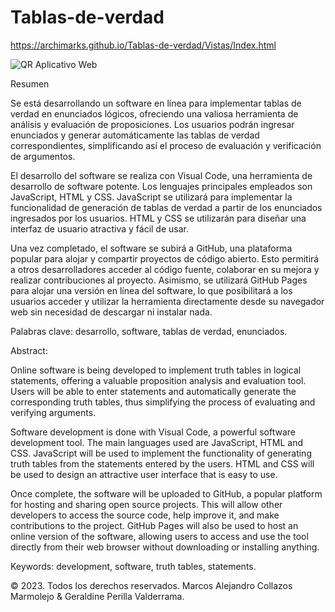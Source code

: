 # Tablas-de-verdad
https://archimarks.github.io/Tablas-de-verdad/Vistas/Index.html


![QR Aplicativo Web](https://github.com/Archimarks/Tablas-de-verdad/assets/112360288/22d4cf12-7c8f-4f97-a110-b70e4c54ca27)


Resumen 

Se está desarrollando un software en línea para implementar tablas de verdad en enunciados lógicos, ofreciendo una valiosa herramienta de análisis y evaluación de proposiciones. Los usuarios podrán ingresar enunciados y generar automáticamente las tablas de verdad correspondientes, simplificando así el proceso de evaluación y verificación de argumentos.  

El desarrollo del software se realiza con Visual Code, una herramienta de desarrollo de software potente. Los lenguajes principales empleados son JavaScript, HTML y CSS. JavaScript se utilizará para implementar la funcionalidad de generación de tablas de verdad a partir de los enunciados ingresados por los usuarios. HTML y CSS se utilizarán para diseñar una interfaz de usuario atractiva y fácil de usar.  

Una vez completado, el software se subirá a GitHub, una plataforma popular para alojar y compartir proyectos de código abierto. Esto permitirá a otros desarrolladores acceder al código fuente, colaborar en su mejora y realizar contribuciones al proyecto. Asimismo, se utilizará GitHub Pages para alojar una versión en línea del software, lo que posibilitará a los usuarios acceder y utilizar la herramienta directamente desde su navegador web sin necesidad de descargar ni instalar nada. 

Palabras clave: desarrollo, software, tablas de verdad, enunciados. 

Abstract: 

Online software is being developed to implement truth tables in logical statements, offering a valuable proposition analysis and evaluation tool. Users will be able to enter statements and automatically generate the corresponding truth tables, thus simplifying the process of evaluating and verifying arguments. 

Software development is done with Visual Code, a powerful software development tool. The main languages used are JavaScript, HTML and CSS. JavaScript will be used to implement the functionality of generating truth tables from the statements entered by the users. HTML and CSS will be used to design an attractive user interface that is easy to use. 

Once complete, the software will be uploaded to GitHub, a popular platform for hosting and sharing open source projects. This will allow other developers to access the source code, help improve it, and make contributions to the project. GitHub Pages will also be used to host an online version of the software, allowing users to access and use the tool directly from their web browser without downloading or installing anything. 

Keywords: development, software, truth tables, statements.

&copy; 2023. Todos los derechos reservados.
Marcos Alejandro Collazos Marmolejo & Geraldine Perilla Valderrama. 
